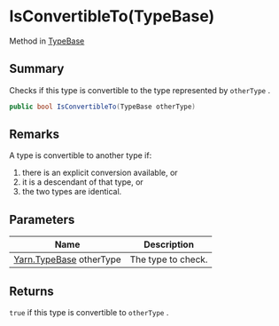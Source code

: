 # IsConvertibleTo(TypeBase)

Method in [TypeBase](yarn.typebase.md)

## Summary

Checks if this type is convertible to the type represented by `otherType` .

```csharp
public bool IsConvertibleTo(TypeBase otherType)
```

## Remarks

A type is convertible to another type if:

1. there is an explicit conversion available, or
2. it is a descendant of that type, or
3. the two types are identical.

## Parameters

| Name                                        | Description        |
| ------------------------------------------- | ------------------ |
| [Yarn.TypeBase](yarn.typebase.md) otherType | The type to check. |

## Returns

`true` if this type is convertible to `otherType` .
